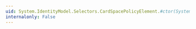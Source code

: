 ```yaml
---
uid: System.IdentityModel.Selectors.CardSpacePolicyElement.#ctor(System.Xml.XmlElement,System.Xml.XmlElement,System.Collections.ObjectModel.Collection{System.Xml.XmlElement},System.Uri,System.Int32,System.Boolean)
internalonly: False
---
```

